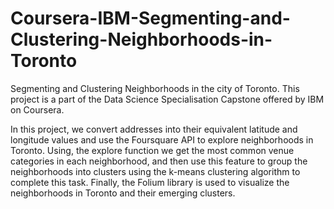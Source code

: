 # Coursera-IBM-Segmenting-and-Clustering-Neighborhoods-in-Toronto
Segmenting and Clustering Neighborhoods in the city of Toronto. This project is a part of the Data Science Specialisation Capstone offered by IBM on Coursera.

In this project, we convert addresses into their equivalent latitude and longitude values and use the Foursquare API to explore neighborhoods in Toronto. 
Using, the explore function we get the most common venue categories in each neighborhood, and then use this feature to group the neighborhoods into clusters using the k-means clustering algorithm to complete this task. 
Finally, the Folium library is used to visualize the neighborhoods in Toronto and their emerging clusters.
